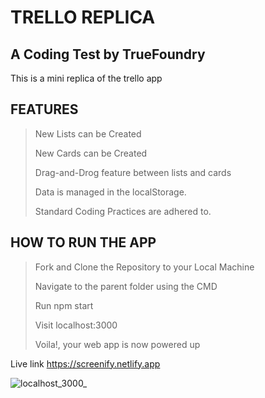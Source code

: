# TRELLO REPLICA
## A Coding Test by TrueFoundry

This is a mini replica of the trello app

## FEATURES
> New Lists can be Created
> 
> New Cards can be Created
>
> Drag-and-Drog feature between lists and cards
>
> Data is managed in the localStorage.
>
> Standard Coding Practices are adhered to.

## HOW TO RUN THE APP
> Fork and Clone the Repository to your Local Machine
> 
> Navigate to the parent folder using the CMD
> 
> Run npm start
> 
> Visit localhost:3000
> 
> Voila!, your web app is now powered up


Live link
https://screenify.netlify.app

![localhost_3000_](https://user-images.githubusercontent.com/104224223/179015211-6278c8ba-dc17-43a0-a598-8b44505b452b.png)
